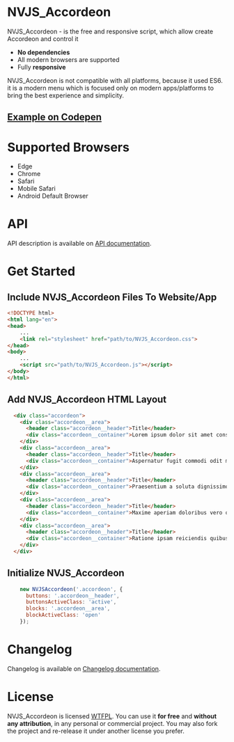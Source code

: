 NVJS_Accordeon
==========

<!-- [![Greenkeeper badge](https://badges.greenkeeper.io/nolimits4web/Swiper.svg)](https://greenkeeper.io/) -->

NVJS_Accordeon - is the free and responsive script, which allow create Accordeon and control it

- **No dependencies**
- All modern browsers are supported
- Fully **responsive**

NVJS_Accordeon is not compatible with all platforms, because it used ES6. it is a modern menu which is focused only on modern apps/platforms to bring the best experience and simplicity.

## [Example on Codepen](https://codepen.io/r0mzes/pen/oaLXaP)

<!-- _Read documentation in other languages:_
[_Русский_](documentation/README.ru-Ru.md) -->

# Supported Browsers

 - Edge
 - Chrome
 - Safari
 - Mobile Safari
 - Android Default Browser

# API

API description is available on [API documentation](documentation/api.md).



# Get Started

## Include NVJS_Accordeon Files To Website/App

```html
<!DOCTYPE html>
<html lang="en">
<head>
    ...
    <link rel="stylesheet" href="path/to/NVJS_Accordeon.css">
</head>
<body>
    ...
    <script src="path/to/NVJS_Accordeon.js"></script>
</body>
</html>
```


## Add NVJS_Accordeon HTML Layout

```html
  <div class="accordeon">
    <div class="accordeon__area">
      <header class="accordeon__header">Title</header>
      <div class="accordeon__container">Lorem ipsum dolor sit amet consectetur, adipisicing elit. Doloremque velit modi, asperiores commodi possimus dicta voluptates hic obcaecati autem omnis incidunt praesentium perspiciatis blanditiis eligendi reprehenderit mollitia harum id. Mollitia.</div>
    </div>
    <div class="accordeon__area">
      <header class="accordeon__header">Title</header>
      <div class="accordeon__container">Aspernatur fugit commodi odit molestias sed. Ex, hic omnis laborum harum ipsam quod possimus eligendi culpa laudantium eveniet aliquam ea nam necessitatibus? Facere blanditiis earum eum praesentium ipsum maxime optio!</div>
    </div>
    <div class="accordeon__area">
      <header class="accordeon__header">Title</header>
      <div class="accordeon__container">Praesentium a soluta dignissimos, illum numquam, dolor doloribus corporis eos repellendus dolore, dicta enim. Cumque sed sint vel dolore maiores odit, animi ratione, ipsum rem inventore qui tenetur earum sunt.</div>
    </div>
    <div class="accordeon__area">
      <header class="accordeon__header">Title</header>
      <div class="accordeon__container">Maxime aperiam doloribus vero quasi reiciendis quod at ad dicta, iste error nihil deserunt, aliquid, possimus dignissimos numquam accusamus incidunt. Provident veritatis autem cumque culpa facere dignissimos mollitia architecto similique.</div>
    </div>
    <div class="accordeon__area">
      <header class="accordeon__header">Title</header>
      <div class="accordeon__container">Ratione ipsam reiciendis quibusdam. Sed harum magni voluptatem, quia eaque dolorum facere perferendis at voluptates dolorem, alias blanditiis pariatur distinctio laudantium. Vero beatae maxime fugiat ex incidunt quis, laboriosam nisi!</div>
    </div>
  </div>
```

## Initialize NVJS_Accordeon

```js
    new NVJSAccordeon('.accordeon', {
      buttons: '.accordeon__header',
      buttonsActiveClass: 'active',
      blocks: '.accordeon__area',
      blockActiveClass: 'open'
    });
```


# Changelog

Changelog is available on [Changelog documentation](documentation/changelog.md).


# License

 NVJS_Accordeon is licensed [WTFPL](http://www.wtfpl.net/about/). You can use it **for free** and **without any attribution**, in any personal or commercial project. You may also fork the project and re-release it under another license you prefer.